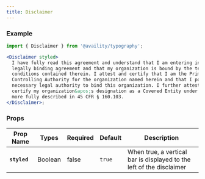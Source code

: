 ```yaml
---
title: Disclaimer
---
```


### Example

```jsx live=true
import { Disclaimer } from '@availity/typography';

<Disclaimer styled>
  I have fully read this agreement and understand that I am entering into a
  legally binding agreement and that my organization is bound by the terms and
  conditions contained therein. I attest and certify that I am the Primary
  Controlling Authority for the organization named herein and that I possess the
  necessary legal authority to bind this organization. I further attest and
  certify my organization&apos;s designation as a Covered Entity under HIPAA, as
  more fully described in 45 CFR § 160.103.
</Disclaimer>;
```

### Props

| Prop Name    | Types   | Required | Default | Description                                                          |
| ------------ | ------- | -------- | ------- | -------------------------------------------------------------------- |
| **`styled`** | Boolean | false    | `true`  | When true, a vertical bar is displayed to the left of the disclaimer |
